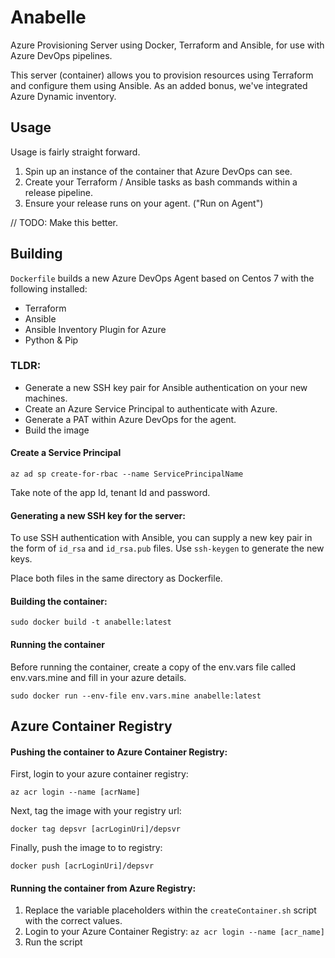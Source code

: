 # Anabelle
Azure Provisioning Server using Docker, Terraform and Ansible, for use with Azure DevOps pipelines.

This server (container) allows you to provision resources using Terraform and configure them using Ansible.
As an added bonus, we've integrated Azure Dynamic inventory.

## Usage

Usage is fairly straight forward.

 1. Spin up an instance of the container that Azure DevOps can see.
 2. Create your Terraform / Ansible tasks as bash commands within a release pipeline.
 3. Ensure your release runs on your agent. ("Run on Agent")

 // TODO: Make this better.  

## Building

`Dockerfile` builds a new Azure DevOps Agent based on Centos 7 with the following installed:

- Terraform
- Ansible
- Ansible Inventory Plugin for Azure
- Python & Pip

### TLDR:

 - Generate a new SSH key pair for Ansible authentication on your new machines.
 - Create an Azure Service Principal to authenticate with Azure.
 - Generate a PAT within Azure DevOps for the agent.
 - Build the image

#### Create a Service Principal
`az ad sp create-for-rbac --name ServicePrincipalName`

Take note of the app Id, tenant Id and password.

#### Generating a new SSH key for the server:
To use SSH authentication with Ansible, you can supply a new key pair in the form of `id_rsa` and `id_rsa.pub` files. Use `ssh-keygen` to generate the new keys.

Place both files in the same directory as Dockerfile.

#### Building the container:

`sudo docker build -t anabelle:latest`

#### Running the container

Before running the container, create a copy of the env.vars file called env.vars.mine and fill in your azure details.

`sudo docker run --env-file env.vars.mine anabelle:latest`

## Azure Container Registry

#### Pushing the container to Azure Container Registry:
First, login to your azure container registry:

`az acr login --name [acrName]`

Next, tag the image with your registry url:

`docker tag depsvr [acrLoginUri]/depsvr`

Finally, push the image to to registry:

`docker push [acrLoginUri]/depsvr`


#### Running the container from Azure Registry:

1. Replace the variable placeholders within the `createContainer.sh` script with the correct values.
2. Login to your Azure Container Registry: `az acr login --name [acr_name]`
3. Run the script